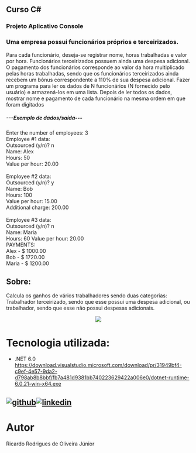 ## Curso C# 

<h3>Projeto Aplicativo Console </h3>

### Uma empresa possui funcionários próprios e terceirizados.
Para cada funcionário, deseja-se registrar nome, horas
trabalhadas e valor por hora. Funcionários terceirizados
possuem ainda uma despesa adicional.
O pagamento dos funcionários corresponde ao valor da hora
multiplicado pelas horas trabalhadas, sendo que os
funcionários terceirizados ainda recebem um bônus
correspondente a 110% de sua despesa adicional.
Fazer um programa para ler os dados de N funcionários (N
fornecido pelo usuário) e armazená-los em uma lista. Depois
de ler todos os dados, mostrar nome e pagamento de cada
funcionário na mesma ordem em que foram digitados</h5>

<h5>---Exemplo de dados/saída---</h5>
Enter the number of employees: 3 <br />
Employee #1 data:<br />
Outsourced (y/n)? n<br />
Name: Alex<br />
Hours: 50<br />
Value per hour: 20.00<br /><br />
Employee #2 data:<br />
Outsourced (y/n)? y<br />
Name: Bob<br />
Hours: 100<br />
Value per hour: 15.00<br />
Additional charge: 200.00<br /><br />
Employee #3 data:<br />
Outsourced (y/n)? n<br />
Name: Maria<br />
Hours: 60
Value per hour: 20.00<br />
PAYMENTS:<br />
Alex - $ 1000.00<br />
Bob - $ 1720.00<br />
Maria - $ 1200.00<br />

## Sobre:

Calcula os ganhos de vários  trabalhadores sendo duas categorias: Trabalhador terceirizado, sendo que esse possui uma despesa adicional, ou trabalhador, sendo que esse não possui despesas adicionais.
<div align="center">
<img src="https://github.com/ricardorojr/CourseWorkerContractIncome/assets/49491955/c73bc91b-2d75-4824-b01f-0342670d3782"/>
</div>

# Tecnologia utilizada:
- .NET 6.0 https://download.visualstudio.microsoft.com/download/pr/31949bf4-c9ef-4e57-9da2-d798ab8b8bbf/fb7a481d9381bb740223629422a006e0/dotnet-runtime-6.0.21-win-x64.exe



[![github](https://cloud.githubusercontent.com/assets/17016297/18839843/0e06a67a-83d2-11e6-993a-b35a182500e0.png)][1][![linkedin](https://cloud.githubusercontent.com/assets/17016297/18839848/0fc7e74e-83d2-11e6-8c6a-277fc9d6e067.png)][2]
---

[1]: https://github.com/ricardorojr
[2]: https://www.linkedin.com/in/ricardo-rodrigues-85983b176/

# Autor
Ricardo Rodrigues de Oliveira Júnior
